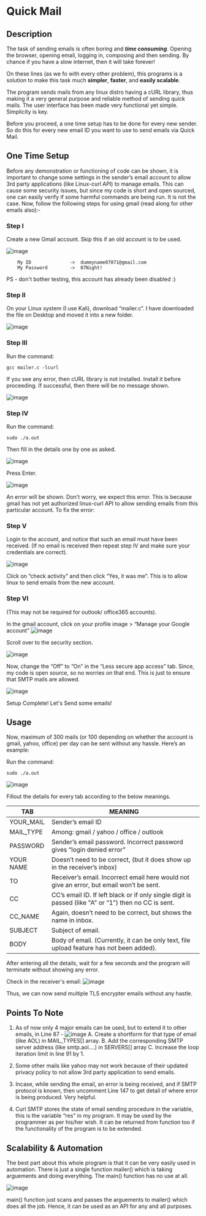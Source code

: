 # Quick Mail

## Description
The task of sending emails is often boring and **_time consuming_**. Opening the browser, opening email, logging in, composing and then sending. By chance if you have a slow internet, then it will take forever!

On these lines (as we fo with every other problem), this programs is a solution to make this task much **simpler**, **faster**, and **easily scalable**.

The program sends mails from any linux distro having a cURL library, thus making it a very general purpose and reliable method of sending quick mails. The user interface has been made very functional yet simple. Simplicity is key. 

Before you proceed, a one time setup has to be done for every new sender. So do this for every new email ID you want to use to send emails via Quick Mail.

## One Time Setup
Before any demonstration or functioning of code can be shown, it is important to change some settings in the sender’s email account to allow 3rd party applications (like Linux-curl API) to manage emails. This can cause some security issues, but since my code is short and open sourced, one can easily verify if some harmful commands are being run. It is not the case.
Now, follow the following steps for using gmail (read along for other emails also):-

### Step I
Create a new Gmail account. Skip this if an old account is to be used.

![image](https://user-images.githubusercontent.com/76866159/105606149-a5fdae00-5dbd-11eb-8b0f-6c76fa034126.png)

		My ID              ->  dummyname07071@gmail.com
		My Password        ->  07Night!
    
PS - don't bother testing, this account has already been disabled :)

### Step II
On your Linux system (I use Kali), download “mailer.c”.
I have downloaded the file on Desktop and moved it into a new folder.

![image](https://user-images.githubusercontent.com/76866159/105606233-2ae8c780-5dbe-11eb-828f-aaf7d1377115.png)

### Step III 
Run the command:    

```gcc mailer.c -lcurl```

If you see any error, then cURL library is not installed. Install it before proceeding.
If successful, then there will be no message shown.

![image](https://user-images.githubusercontent.com/76866159/105606283-6e433600-5dbe-11eb-9083-34931d508739.png)

### Step IV
Run the command:    

```sudo ./a.out```

Then fill in the details one by one as asked.

![image](https://user-images.githubusercontent.com/76866159/105606319-a185c500-5dbe-11eb-9af8-d2d66781ef9b.png)

Press Enter.

![image](https://user-images.githubusercontent.com/76866159/105606324-ac405a00-5dbe-11eb-8fdb-d0bc7b5232c4.png)

An error will be shown. Don't worry, we expect this error. This is because gmail has not yet authorized linux-curl API to allow sending emails from this particular account. 
To fix the error:

### Step V
Login to the account, and notice that such an email must have been received. (If no email is received then repeat step IV and make sure your credentials are correct).

![image](https://user-images.githubusercontent.com/76866159/105606355-e90c5100-5dbe-11eb-9e86-8f04d4766404.png)

Click on “check activity” and then click “Yes, it was me”. This is to allow linux to send emails from the new account.

### Step VI
(This may not be required for outlook/ office365 accounts).

In the gmail account, click on your profile image > “Manage your Google account”
![image](https://user-images.githubusercontent.com/76866159/105606423-6932b680-5dbf-11eb-974c-fed9a092ad2f.png)

Scroll over to the security section.

![image](https://user-images.githubusercontent.com/76866159/105606434-79e32c80-5dbf-11eb-9432-e8f5273b87d3.png)

Now, change the “Off” to “On” in the “Less secure app access” tab. 
Since, my code is open source, so no worries on that end. This is just to ensure that SMTP mails are allowed.

![image](https://user-images.githubusercontent.com/76866159/105606472-9aab8200-5dbf-11eb-9300-522426fc17dd.png)

Setup Complete! Let's Send some emails!

## Usage
Now, maximum of 300 mails (or 100 depending on whether the account is gmail, yahoo, office) per day can be sent without any hassle. Here’s an example:

Run the command:    

```sudo ./a.out```

![image](https://user-images.githubusercontent.com/76866159/105606695-e4e13300-5dc0-11eb-8bac-99d2d7bd0c61.png)


Fillout the details for every tab according to the below meanings.

TAB | MEANING
-------|-------
YOUR_MAIL     | Sender’s email ID
MAIL_TYPE     | Among: gmail / yahoo / office / outlook 
PASSWORD      | Sender’s email password. Incorrect password gives “login denied error”
YOUR NAME     | Doesn’t need to be correct, (but it does show up in the receiver’s inbox)
TO	      | Receiver’s email. Incorrect email here would not give an error, but email won’t be sent.
CC	      | CC’s email ID. If left black or if only single digit is passed (like "A" or “1”) then no CC is sent.
CC_NAME       | Again, doesn’t need to be correct, but shows the name in inbox.
SUBJECT       | Subject of email.
BODY  	      | Body of email. (Currently, it can be only text, file upload feature has not been added).

After entering all the details, wait for a few seconds and the program will terminate without showing any error.

Check in the receiver's email:
![image](https://user-images.githubusercontent.com/76866159/105607308-05f75300-5dc4-11eb-808b-64505e36167f.png)

Thus, we can now send multiple TLS encrypter emails without any hastle.

## Points To Note

1. As of now only 4 major emails can be used, but to extend it to other emails, in Line 87 - 
![image](https://user-images.githubusercontent.com/76866159/105607148-42767f00-5dc3-11eb-91dc-86ee218093cf.png)
	A. Create a shortform for that type of email (like AOL) in MAIL_TYPES[] array. 
	B. Add the corresponding SMTP server address (like smtp.aol….) in SERVERS[] array
	C. Increase the loop iteration limit in line 91 by 1.

2. Some other mails like yahoo may not work because of their updated privacy policy to not allow 3rd party application to send emails.

3. Incase, while sending the email, an error is being received, and if SMTP protocol is known, then uncomment Line 147 to get detail of where error is being produced. Very helpful.

4. Curl SMTP stores the state of email sending procedure in the variable, this is the variable “res” in my program. It may be used by the programmer as per his/her wish. It can be returned from function too if the functionality of the program is to be extended.

## Scalability & Automation

The best part about this whole program is that it can be very easily used in automation.
There is just a single function mailer() which is taking arguements and doing everything. The main() function has no use at all. 

![image](https://user-images.githubusercontent.com/76866159/105607388-5e2e5500-5dc4-11eb-8214-a22a83bd62f2.png)

main() function just scans and passes the arguements to mailer() which does all the job. Hence, it can be used as an API for any and all purposes.
